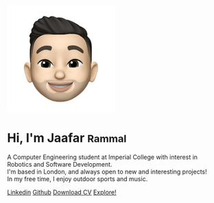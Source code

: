 ![logo](./logo192.png)

# Hi, I'm Jaafar <small>Rammal</small>

A Computer Engineering student at Imperial College with interest in Robotics and Software Development. <br>
I'm based in London, and always open to new and interesting projects! <br>
In my free time, I enjoy outdoor sports and music.

[Linkedin](https://www.linkedin.com/in/jaafar-rammal-686aa4174/)
[Github](https://github.com/JaafarRammal)
[Download CV](https://www.jaafarrammal.com/assets/CV.pdf)
[Explore!](pages/home.md)

